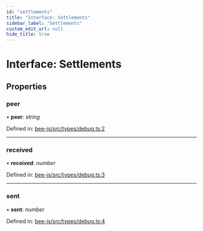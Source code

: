 ```yaml
---
id: "settlements"
title: "Interface: Settlements"
sidebar_label: "Settlements"
custom_edit_url: null
hide_title: true
---
```


# Interface: Settlements

## Properties

### peer

• **peer**: *string*

Defined in: [bee-js/src/types/debug.ts:2](https://github.com/ethersphere/bee-js/blob/ce4d3fa/src/types/debug.ts#L2)

___

### received

• **received**: *number*

Defined in: [bee-js/src/types/debug.ts:3](https://github.com/ethersphere/bee-js/blob/ce4d3fa/src/types/debug.ts#L3)

___

### sent

• **sent**: *number*

Defined in: [bee-js/src/types/debug.ts:4](https://github.com/ethersphere/bee-js/blob/ce4d3fa/src/types/debug.ts#L4)
